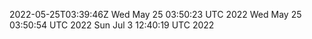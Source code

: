 2022-05-25T03:39:46Z
Wed May 25 03:50:23 UTC 2022
Wed May 25 03:50:54 UTC 2022
Sun Jul  3 12:40:19 UTC 2022
